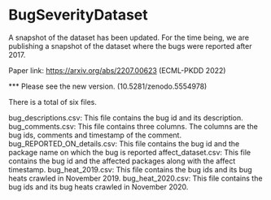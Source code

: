 # BugSeverityDataset

A snapshot of the dataset has been updated. For the time being, we are publishing a snapshot of the dataset where the bugs were reported after 2017.

Paper link: https://arxiv.org/abs/2207.00623 (ECML-PKDD 2022)

*** Please see the new version. (10.5281/zenodo.5554978)

There is a total of six files.

bug_descriptions.csv: This file contains the bug id and its description.
bug_comments.csv: This file contains three columns. The columns are the bug ids, comments and timestamp of the comment.
bug_REPORTED_ON_details.csv: This file contains the bug id and the package name on which the bug is reported
affect_dataset.csv: This file contains the bug id and the affected packages along with the affect timestamp.
bug_heat_2019.csv: This file contains the bug ids and its bug heats crawled in November 2019.
bug_heat_2020.csv: This file contains the bug ids and its bug heats crawled in November 2020.
